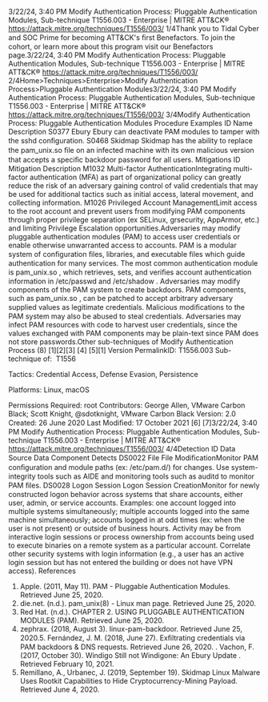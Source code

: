 3/22/24, 3:40 PM Modify Authentication Process: Pluggable Authentication Modules, Sub-technique T1556.003 - Enterprise | MITRE ATT&CK®
https://attack.mitre.org/techniques/T1556/003/ 1/4Thank you to Tidal Cyber and SOC Prime for becoming ATT&CK's ﬁrst Benefactors. To join the cohort, or learn more about this program visit our
Benefactors page.3/22/24, 3:40 PM Modify Authentication Process: Pluggable Authentication Modules, Sub-technique T1556.003 - Enterprise | MITRE ATT&CK®
https://attack.mitre.org/techniques/T1556/003/ 2/4Home>Techniques>Enterprise>Modify Authentication Process>Pluggable Authentication Modules3/22/24, 3:40 PM Modify Authentication Process: Pluggable Authentication Modules, Sub-technique T1556.003 - Enterprise | MITRE ATT&CK®
https://attack.mitre.org/techniques/T1556/003/ 3/4Modify Authentication Process: Pluggable
Authentication Modules
Procedure Examples
ID Name Description
S0377 Ebury Ebury can deactivate PAM modules to tamper with the sshd conﬁguration.
S0468 Skidmap Skidmap has the ability to replace the pam\_unix.so ﬁle on an infected machine with its own malicious version that
accepts a speciﬁc backdoor password for all users.
Mitigations
ID Mitigation Description
M1032 Multi-factor
AuthenticationIntegrating multi-factor authentication (MFA) as part of organizational policy can greatly reduce the
risk of an adversary gaining control of valid credentials that may be used for additional tactics such
as initial access, lateral movement, and collecting information.
M1026 Privileged Account
ManagementLimit access to the root account and prevent users from modifying PAM components through proper
privilege separation (ex SELinux, grsecurity, AppArmor, etc.) and limiting Privilege Escalation
opportunities.Adversaries may modify pluggable authentication modules (PAM) to access user credentials or enable otherwise unwarranted access to
accounts. PAM is a modular system of conﬁguration ﬁles, libraries, and executable ﬁles which guide authentication for many services. The
most common authentication module is pam\_unix.so , which retrieves, sets, and veriﬁes account authentication information in
/etc/passwd and /etc/shadow .
Adversaries may modify components of the PAM system to create backdoors. PAM components, such as pam\_unix.so , can be patched to
accept arbitrary adversary supplied values as legitimate credentials.
Malicious modiﬁcations to the PAM system may also be abused to steal credentials. Adversaries may infect PAM resources with code to
harvest user credentials, since the values exchanged with PAM components may be plain-text since PAM does not store passwords.Other sub-techniques of Modify Authentication Process (8)
[1][2][3]
[4]
[5][1]
Version PermalinkID: T1556.003
Sub-technique of:  T1556

Tactics: Credential Access, Defense Evasion, Persistence

Platforms: Linux, macOS

Permissions Required: root
Contributors: George Allen, VMware Carbon Black; Scott Knight, @sdotknight, VMware Carbon Black
Version: 2.0
Created: 26 June 2020
Last Modiﬁed: 17 October 2021
[6]
[7]3/22/24, 3:40 PM Modify Authentication Process: Pluggable Authentication Modules, Sub-technique T1556.003 - Enterprise | MITRE ATT&CK®
https://attack.mitre.org/techniques/T1556/003/ 4/4Detection
ID Data Source Data Component Detects
DS0022 File File
ModiﬁcationMonitor PAM conﬁguration and module paths (ex: /etc/pam.d/) for changes. Use system-
integrity tools such as AIDE and monitoring tools such as auditd to monitor PAM ﬁles.
DS0028 Logon Session Logon Session
CreationMonitor for newly constructed logon behavior across systems that share accounts, either
user, admin, or service accounts. Examples: one account logged into multiple systems
simultaneously; multiple accounts logged into the same machine simultaneously;
accounts logged in at odd times (ex: when the user is not present) or outside of business
hours. Activity may be from interactive login sessions or process ownership from
accounts being used to execute binaries on a remote system as a particular account.
Correlate other security systems with login information (e.g., a user has an active login
session but has not entered the building or does not have VPN access).
References
1. Apple. (2011, May 11). PAM - Pluggable Authentication
Modules. Retrieved June 25, 2020.
2. die.net. (n.d.). pam\_unix(8) - Linux man page. Retrieved June
25, 2020.
3. Red Hat. (n.d.). CHAPTER 2. USING PLUGGABLE
AUTHENTICATION MODULES (PAM). Retrieved June 25, 2020.
4. zephrax. (2018, August 3). linux-pam-backdoor. Retrieved
June 25, 2020.5. Fernández, J. M. (2018, June 27). Exﬁltrating credentials via
PAM backdoors & DNS requests. Retrieved June 26, 2020.
. Vachon, F. (2017, October 30). Windigo Still not Windigone: An
Ebury Update . Retrieved February 10, 2021.
7. Remillano, A., Urbanec, J. (2019, September 19). Skidmap
Linux Malware Uses Rootkit Capabilities to Hide
Cryptocurrency-Mining Payload. Retrieved June 4, 2020.